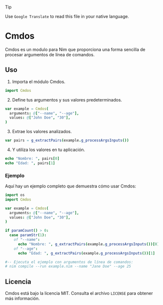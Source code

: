 > [!TIP]
> Use `Google Translate` to read this file in your native language.

# Cmdos
Cmdos es un modulo para Nim que proporciona una forma sencilla de procesar argumentos de línea de comandos.

## Uso

1. Importa el módulo Cmdos.
```nim
import Cmdos
```

2. Define tus argumentos y sus valores predeterminados.
```nim
var example = Cmdos(
  arguments: @["--name", "--age"],
  values: @["John Doe", "30"],
)
```

3. Extrae los valores analizados.
```nim
var pairs = g_extractPairs(example.g_processArgsInputs())
```

4. Y utiliza los valores en tu aplicación.
```nim
echo "Nombre: ", pairs[0]
echo "Edad: ", pairs[1]
```

### Ejemplo
Aquí hay un ejemplo completo que demuestra cómo usar Cmdos:

```nim
import os
import Cmdos

var example = Cmdos(
  arguments: @["--name", "--age"],
  values: @["John Doe", "30"],
)

if paramCount() > 0:
  case paramStr(1):
    of "--name":
      echo "Nombre: ", g_extractPairs(example.g_processArgsInputs())[0]
    of "--age":
      echo "Edad: ", g_extractPairs(example.g_processArgsInputs())[1]

#-- Ejecuta el ejemplo con argumentos de línea de comandos:
# nim compile --run example.nim --name "Jane Doe" --age 25
```

## Licencia
Cmdos está bajo la licencia MIT. Consulta el archivo `LICENSE` para obtener más información.

